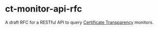 # ct-monitor-api-rfc
A draft RFC for a RESTful API to query [Certificate Transparency](https://www.certificate-transparency.org/) monitors.
